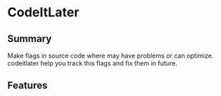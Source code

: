 # CodeItLater

## Summary
Make flags in source code where may have problems or can optimize. codeitlater help you track this flags and fix them in future.

## Features


